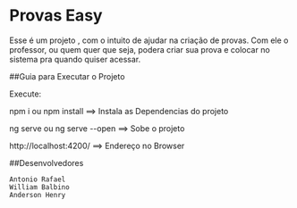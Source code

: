# Provas Easy

Esse é um projeto , com o intuito de ajudar na criação de provas. Com ele o professor, ou quem quer que seja, podera criar sua prova e colocar no sistema pra quando quiser acessar.

##Guia para Executar o Projeto

Execute:

npm i ou npm install ==> Instala as Dependencias do projeto

ng serve ou ng serve --open ==> Sobe o projeto

http://localhost:4200/ ==> Endereço no Browser

##Desenvolvedores

    Antonio Rafael
    William Balbino
    Anderson Henry
